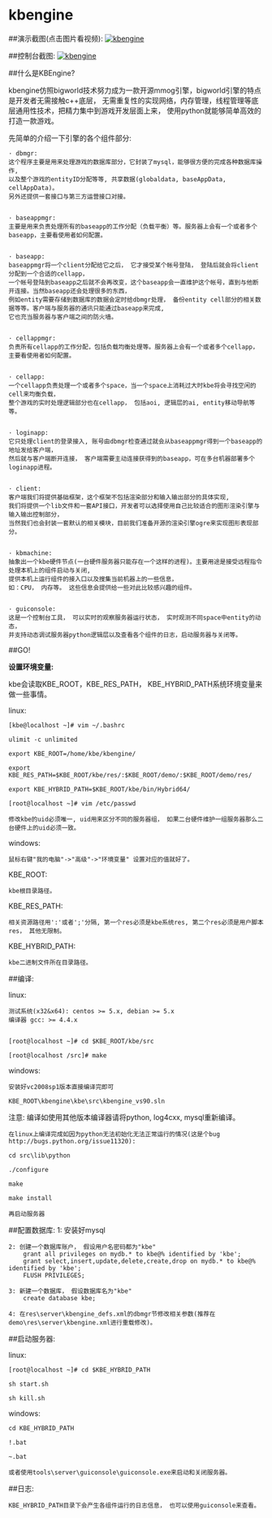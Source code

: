 kbengine
========

##演示截图(点击图片看视频):
[![kbengine](https://github.com/downloads/kbengine/kbengine/demo.jpg)](http://v.youku.com/v_show/id_XMTc2MDcxMDUy.html)

##控制台截图:
[![kbengine](https://github.com/downloads/kbengine/kbengine/guiconsole.jpg)](http://v.youku.com/v_show/id_XMTc2MDcxMDUy.html)


##什么是KBEngine?

kbengine仿照bigworld技术努力成为一款开源mmog引擎，bigworld引擎的特点是开发者无需接触c++底层，
无需重复性的实现网络，内存管理，线程管理等底层通用性技术，把精力集中到游戏开发层面上来，
使用python就能够简单高效的打造一款游戏。

先简单的介绍一下引擎的各个组件部分:

	· dbmgr:
	这个程序主要是用来处理游戏的数据库部分，它封装了mysql，能够很方便的完成各种数据库操作, 
	以及整个游戏的entityID分配等等, 共享数据(globaldata, baseAppData, cellAppData)。 
	另外还提供一套接口与第三方运营接口对接。


	· baseappmgr:
	主要是用来负责处理所有的baseapp的工作分配（负载平衡）等。服务器上会有一个或者多个baseapp，主要看使用者如何配置。 


	· baseapp:
	baseappmgr将一个client分配给它之后， 它才接受某个帐号登陆， 登陆后就会将client分配到一个合适的cellapp，
	一个帐号登陆到baseapp之后就不会再改变，这个baseapp会一直维护这个帐号，直到与他断开连接。当然baseapp还会处理很多的东西，
	例如entity需要存储到数据库的数据会定时给dbmgr处理， 备份entity cell部分的相关数据等等。客户端与服务器的通讯只能通过baseapp来完成, 
	它也充当服务器与客户端之间的防火墙。 


	· cellappmgr:
	负责所有cellapp的工作分配，包括负载均衡处理等。服务器上会有一个或者多个cellapp，主要看使用者如何配置。 


	· cellapp:
	一个cellapp负责处理一个或者多个space，当一个space上消耗过大时kbe将会寻找空闲的cell来均衡负载， 
	整个游戏的实时处理逻辑部分也在cellapp，	包括aoi, 逻辑层的ai, entity移动导航等等。 


	· loginapp:
	它只处理client的登录接入, 账号由dbmgr检查通过就会从baseappmgr得到一个baseapp的地址发给客户端，
	然后就与客户端断开连接， 客户端需要主动连接获得到的baseapp，可在多台机器部署多个loginapp进程。 


	· client:
	客户端我们将提供基础框架，这个框架不包括渲染部分和输入输出部分的具体实现, 
	我们将提供一个lib文件和一套API接口，开发者可以选择使用自己比较适合的图形渲染引擎与输入输出控制部分， 
	当然我们也会封装一套默认的相关模块，目前我们准备开源的渲染引擎ogre来实现图形表现部分。 


	· kbmachine:
	抽象出一个kbe硬件节点(一台硬件服务器只能存在一个这样的进程)。主要用途是接受远程指令处理本机上的组件启动与关闭, 
	提供本机上运行组件的接入口以及搜集当前机器上的一些信息， 
	如：CPU， 内存等。 这些信息会提供给一些对此比较感兴趣的组件。 


	· guiconsole: 
	这是一个控制台工具， 可以实时的观察服务器运行状态， 实时观测不同space中entity的动态，
	并支持动态调试服务器python逻辑层以及查看各个组件的日志，启动服务器与关闭等。 



##GO!


**设置环境变量:**

kbe会读取KBE_ROOT，KBE_RES_PATH， KBE_HYBRID_PATH系统环境变量来做一些事情。


linux:

	[kbe@localhost ~]# vim ~/.bashrc

	ulimit -c unlimited

	export KBE_ROOT=/home/kbe/kbengine/

	export KBE_RES_PATH=$KBE_ROOT/kbe/res/:$KBE_ROOT/demo/:$KBE_ROOT/demo/res/

	export KBE_HYBRID_PATH=$KBE_ROOT/kbe/bin/Hybrid64/

	[root@localhost ~]# vim /etc/passwd
	
	修改kbe的uid必须唯一, uid用来区分不同的服务器组， 如果二台硬件维护一组服务器那么二台硬件上的uid必须一致。
windows:

	鼠标右键"我的电脑"->"高级"->"环境变量" 设置对应的值就好了。



KBE_ROOT:

	kbe根目录路径。


KBE_RES_PATH:

	相关资源路径用':'或者';'分隔, 第一个res必须是kbe系统res, 第二个res必须是用户脚本res， 其他无限制。


KBE_HYBRID_PATH:

	kbe二进制文件所在目录路径。



##编译:

linux:

	测试系统(x32&x64): centos >= 5.x, debian >= 5.x
	编译器 gcc: >= 4.4.x


	[root@localhost ~]# cd $KBE_ROOT/kbe/src

	[root@localhost /src]# make


windows:

	安装好vc2008sp1版本直接编译完即可

	KBE_ROOT\kbengine\kbe\src\kbengine_vs90.sln

注意: 
	编译如使用其他版本编译器请将python, log4cxx, mysql重新编译。

	在linux上编译完成如因为python无法初始化无法正常运行的情况(这是个bug http://bugs.python.org/issue11320):

	cd src\lib\python

	./configure

	make

	make install

	再启动服务器


##配置数据库:
	1: 安装好mysql

	2: 创建一个数据库账户， 假设用户名密码都为"kbe"
		grant all privileges on mydb.* to kbe@% identified by 'kbe';
		grant select,insert,update,delete,create,drop on mydb.* to kbe@% identified by 'kbe';
		FLUSH PRIVILEGES;

	3: 新建一个数据库， 假设数据库名为"kbe"
		create database kbe;

	4: 在res\server\kbengine_defs.xml的dbmgr节修改相关参数(推荐在demo\res\server\kbengine.xml进行重载修改)。



##启动服务器:


linux:

	[root@localhost ~]# cd $KBE_HYBRID_PATH

	sh start.sh

	sh kill.sh


windows:

	cd KBE_HYBRID_PATH

	!.bat

	~.bat

	或者使用tools\server\guiconsole\guiconsole.exe来启动和关闭服务器。

##日志:

	KBE_HYBRID_PATH目录下会产生各组件运行的日志信息， 也可以使用guiconsole来查看。